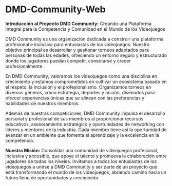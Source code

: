 # DMD-Community-Web
**Introducción al Proyecto DMD Community:** Creando una Plataforma Integral para la Competencia y Comunidad en el Mundo de los Videojuegos

DMD Community es una organización dedicada a construir una plataforma profesional e inclusiva para entusiastas de los videojuegos. Nuestro objetivo principal es desarrollar y gestionar torneos adaptados para personas de todas las edades, ofreciendo un entorno seguro y estructurado donde los jugadores puedan competir, conectarse y crecer profesionalmente.

En DMD Community, valoramos los videojuegos como una disciplina en crecimiento y estamos comprometidos en cultivar un ecosistema basado en el respeto, la inclusión y el profesionalismo. Organizamos torneos en diversos géneros, como estrategia, deportes y acción, diseñados para ofrecer experiencias únicas que se alinean con las preferencias y habilidades de nuestros miembros.

Además de nuestras competiciones, DMD Community impulsa el desarrollo personal y profesional de sus miembros al proporcionar recursos educativos, asesoramiento estratégico y oportunidades de networking con líderes y mentores de la industria. Cada miembro tiene así la oportunidad de avanzar en un ambiente que fomenta el aprendizaje y la excelencia en la competencia.

**Nuestra Misión:** Consolidar una comunidad de videojuegos profesional, inclusiva y accesible, que apoye el talento y promueva la colaboración entre jugadores de todos los niveles. Invitamos a todos los entusiastas de los videojuegos a unirse a DMD Community y ser parte de un proyecto que está transformando el mundo de los videojuegos, abriendo camino hacia un futuro lleno de oportunidades y crecimiento.